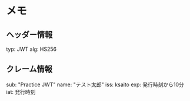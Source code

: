 # メモ

## ヘッダー情報

typ: JWT
alg: HS256

## クレーム情報

sub: "Practice JWT"
name: "テスト太郎"
iss: ksaito
exp: 発行時刻から10分
iat: 発行時刻
